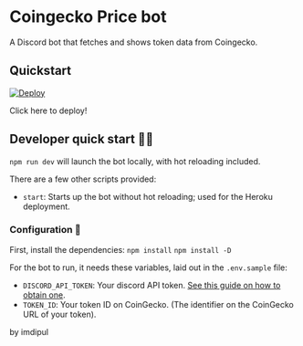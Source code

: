# Coingecko Price bot

A Discord bot that fetches and shows token data from Coingecko.

## Quickstart

<a href="https://heroku.com/deploy?template=https://github.com/imdipul/coingecko-price-bot">
<img src="https://www.herokucdn.com/deploy/button.svg" alt="Deploy">
</a>

Click here to deploy!

## Developer quick start 👩‍💻

`npm run dev` will launch the bot locally, with hot reloading included.

There are a few other scripts provided:

- `start`: Starts up the bot without hot reloading; used for the Heroku deployment.

### Configuration 🔧

First, install the dependencies:
`npm install`
`npm install -D`

For the bot to run, it needs these variables, laid out in the `.env.sample` file:

- `DISCORD_API_TOKEN`: Your discord API token. [See this guide on how to obtain one](https://github.com/reactiflux/discord-irc/wiki/Creating-a-discord-bot-&-getting-a-token).
- `TOKEN_ID`: Your token ID on CoinGecko. (The identifier on the CoinGecko URL of your token).

by imdipul
